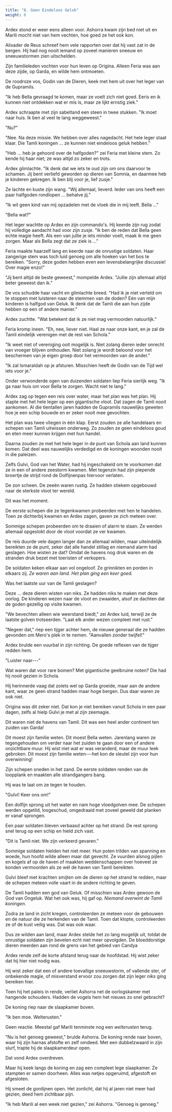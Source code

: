 ```yaml
---
title: "8. Geen Eindeloos Geluk"
weight: 8
---
```


Ardex stond er weer eens alleen voor. Ashorra kwam zijn bed niet uit en Marili mocht niet van hem vechten, hoe goed ze het ook kon.

Alixader de Reus schreef hem vele rapporten over dat hij vast zat in de bergen. Hij had nog nooit iemand op zoveel manieren sneeuw en sneeuwstormen zien uitschelden.

Zijn familieleden vochten voor hun leven op Origina. Alleen Feria was aan deze zijde, op Garda, en wilde hem ontmoeten.

De roodroze vos, Godin van de Dieren, keek met hem uit over het leger van de Gupramils.

"Ik heb Bella gevraagd te komen, maar ze voelt zich niet goed. Eeris en ik kunnen niet ontdekken wat er mis is, maar ze lijkt ernstig ziek."

Ardex schraapte met zijn sabeltand een steen in twee stukken. "Ik moet naar huis. Ik ben al veel te lang weggeweest."

"Nu?"

"Nee. Na deze missie. We hebben over alles nagedacht. Het hele leger staat klaar. Die Tamli koningen ... ze kunnen niet eindeloos geluk hebben."

"Heb ... heb je gehoord over de halfgoden?" zei Feria met kleine stem. Zo kende hij haar niet; ze was altijd zo zeker en trots.

Ardex glimlachte. "Ik denk dat we iets te oud zijn om ons daarvoor te schamen. Jij bent verliefd geworden op dieren van Somnia, en daarmee heb je kinderen gekregen. Ik ben blij voor je, lief zusje."

Ze lachte en kuste zijn wang. "Wij allemaal, lieverd. Ieder van ons heeft een paar halfgoden rondlopen ... behalve jij."

"Ik wil geen kind van mij opzadelen met de vloek die in mij leeft. Bella ..."

"Bella wat?"

Het leger wachtte op Ardex en zijn commando's. Hij keerde zijn rug zodat hij volledige aandacht had voor zijn zusje. "Ik ben de reden dat Bella geen echte magie heeft. Als een van jullie je iets minder voelt, maak ik me geen zorgen. Maar als Bella zegt dat ze ziek is ..."

Feria maakte haarzelf lang en keerde naar de onrustige soldaten. Haar zangerige stem was toch luid genoeg om alle hoeken van het bos te bereiken. "Sorry, deze goden hebben even een levensbelangrijke discussie! Over magie enzo!"

"Jij bent altijd de beste geweest," mompelde Ardex. "Jullie zijn allemaal altijd beter geweest dan ik."

De vos schudde haar vacht en glimlachte breed. "Had ik je niet verteld om te stoppen met luisteren naar de stemmen van de doden? Eén van mijn kinderen is halfgod van Geluk. Ik denk dat de Tamli die aan hun zijde hebben op een of andere manier."

Ardex zuchtte. "Wat betekent dat ik ze niet mag vermoorden natuurlijk."

Feria kromp ineen. "Eh, nee, liever niet. Haal ze naar onze kant, en je zal de Tamli eindelijk verenigen met de rest van Schola."

"Ik weet niet of vereniging ooit mogelijk is. Niet zolang dieren ieder onrecht van vroeger blijven onthouden. Niet zolang je wordt beloond voor het beschermen van je eigen groep door het vermoorden van de ander."

"Ik zal Ismaraldah op je afsturen. Misschien heeft de Godin van de Tijd wel iets voor je."

Onder verwonderde ogen van duizenden soldaten liep Feria sierlijk weg. "Ik ga naar huis om voor Bella te zorgen. Wacht niet te lang."

Ardex zag op tegen een reis over water, maar het plan was het plan. Hij stapte met het hele leger op een gigantische vloot. Dat zagen de Tamli nooit aankomen. Al die tientallen jaren hadden de Gupramils nauwelijks geweten hoe je een schip bouwde en er zeker nooit mee gevochten.

Het plan was twee vliegen in één klap. Eerst zouden ze alle handelaars en schepen van Tamli uitwissen onderweg. Zo zouden ze geen eindeloos goud en eten meer kunnen krijgen met hun handel.

Daarna zouden ze met het hele leger in de punt van Schola aan land kunnen komen. Dat deel was nauwelijks verdedigd en de koningen woonden nooit in die paleizen.

Zelfs Gulvi, God van het Water, had hij ingeschakeld om te voorkomen dat ze in een of andere zeestorm kwamen. Met tegenzin had zijn piepende broertje de strijd rond de Dolfijnenpas hiervoor verlaten.

De zon scheen. De zeeën waren rustig. Ze hadden stiekem opgebouwd naar de sterkste vloot ter wereld. 

Dit was het moment.

De eerste schepen die ze tegenkwamen probeerden met hen te handelen. Toen ze dichterbij kwamen en Ardex zagen, gaven ze zich meteen over.

Sommige schepen probeerden om te draaien of alarm te slaan. Ze werden allemaal opgeslokt door de vloot voordat ze ver kwamen.

De reis duurde vele dagen langer dan ze allemaal wilden, maar uiteindelijk bereikten ze de punt, zeker dat alle handel stillag en niemand alarm had geslagen. Hoe wisten ze dat? Omdat de havens nog druk waren en de stranden druk bezet met toeristen of verkopers.

De soldaten keken elkaar aan vol ongeloof. Ze grinnikten en porden in elkaars zij. _Ze waren aan land. Het plan ging een keer goed._

Was het laatste uur van de Tamli geslagen?

Deze ... deze dieren wisten van niks. Ze hadden niks te maken met deze oorlog. De kinderen wezen naar de vloot en zwaaiden, alsof ze dachten dat de goden gezellig op visite kwamen. 

"We bevechten alleen wie weerstand biedt," zei Ardex luid, terwijl ze de laatste golven trotseerden. "Laat elk ander wezen compleet met rust."

"Negeer dat," riep een tijger achter hem, de nieuwe generaal die ze hadden gevonden om Mero's plek in te nemen. "Aanvallen zonder twijfel!"

Ardex brulde een vuurbal in zijn richting. De goede reflexen van de tijger redden hem.

"Luister naar---"

Wat waren dat voor rare bomen? Met gigantische geelbruine noten? Die had hij nooit gezien in Schola. 

Hij herinnerde vaag dat zoiets wel op Garda groeide, maar aan de andere kant, waar ze geen strand hadden maar hoge bergen. Dus daar waren ze ook niet.

Origina was dit zeker niet. Dat kon je niet bereiken vanuit Schola in een paar dagen, zelfs al hielp Gulvi je met al zijn zeemagie.

Dit waren niet de havens van Tamli. Dit was een heel ander continent ten zuiden van Garda!

Dit moest zijn familie weten. Dit moest Bella weten. Jarenlang waren ze tegengehouden om verder naar het zuiden te gaan door een of andere onzichtbare muur. Hij wist niet wat er was veranderd, maar de muur leek gebroken. Dit moest zijn familie weten---het kon de sleutel zijn voor hun overwinning!

Zijn schepen sneden in het zand. De eerste soldaten renden van de loopplank en maakten alle strandgangers bang. 

Hij was te laat om ze tegen te houden.

"Gulvi! Keer ons om!" 

Een dolfijn sprong uit het water en nam hoge vloedgolven mee. De schepen werden opgetild, losgeschud, omgedraaid met zoveel geweld dat planken er vanaf sprongen.

Een paar soldaten bleven verbaasd achter op het strand. De rest sprong snel terug op een schip en hield zich vast.

"Dit is Tamli niet. We zijn verkeerd gevaren."

Sommige soldaten hielden het niet meer. Hun poten trilden van spanning en woede, hun hoofd wilde alleen maar dat gevecht. Ze vuurden alsnog pijlen en kogels af op de haven of maakten weddenschappen over hoeveel ze konden vermoorden als ze wél de haven van Tamli bereikten.

Gulvi bleef met krachten smijten om de dieren op het strand te redden, maar de schepen meteen volle vaart in de andere richting te geven.

De Tamli hadden een god van Geluk. Of misschien was Ardex gewoon de God van Ongeluk. Wat het ook was, hij gaf op. _Niemand overwint de Tamli koningen._

Zodra ze land in zicht kregen, controleerden ze meteen voor de gebouwen en de natuur die ze herkenden van de Tamli. Toen dat klopte, controleerden ze of de kust veilig was. Dat was ook waar.

Dus ze wilden aan land, maar Ardex stelde het zo lang mogelijk uit, totdat de onrustige soldaten zijn bevelen echt niet meer opvolgden. De bloeddorstige dieren meerden aan rond de grens van het gebied van Candya

Ardex rende zelf de korte afstand terug naar de hoofdstad. Hij wist zeker dat hij hier niet nodig was.

Hij wist zeker dat een of andere toevallige sneeuwstorm, of vallende ster, of onbekende magie, of misverstand ervoor zou zorgen dat zijn leger _niks_ ging bereiken hier.

Toen hij het paleis in rende, verliet Ashorra net de oorlogskamer met hangende schouders. Hadden de vogels hem het nieuws zo snel gebracht?

De koning riep naar de slaapkamer boven.

"Ik ben moe. Welterusten."

Geen reactie. Meestal gaf Marili tenminste nog een _welterusten_ terug.

"Nu is het genoeg geweest," brulde Ashorra. De koning rende naar boven, waar hij zijn harnas afstofte en zelf omdeed. Met een dubbelzwaard in zijn slurf, trapte hij de slaapkamerdeur open.

Dat vond Ardex overdreven. 

Maar hij keek langs de koning en zag een compleet lege slaapkamer. Ze stampten er samen doorheen. Alles was netjes opgeruimd, afgestoft en afgesloten. 

Hij smeet de gordijnen open. Het zonlicht, dat hij al jaren niet meer had gezien, deed hem zichtbaar pijn.

"Ik heb Marili al een week niet gezien," zei Ashorra. "Genoeg is genoeg."